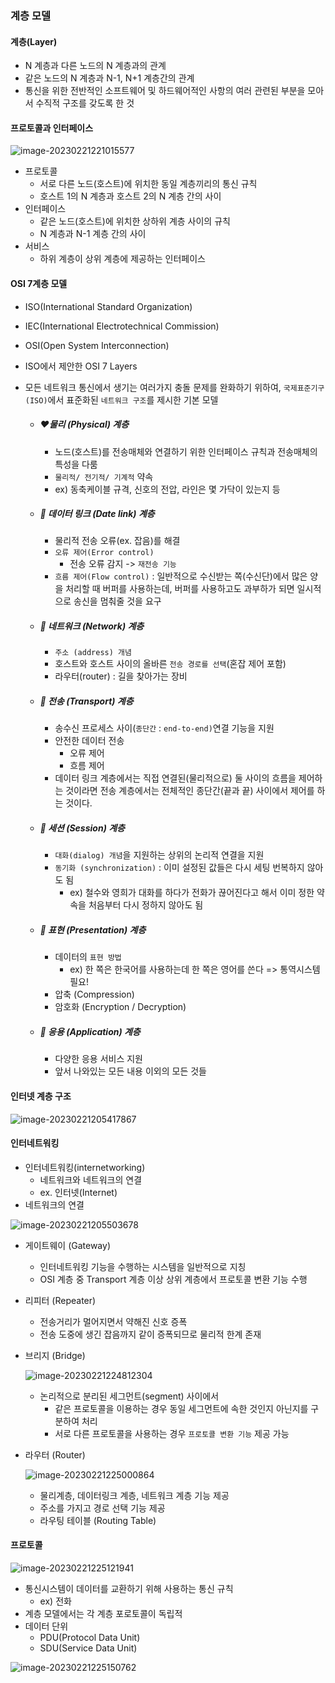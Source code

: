 ### 계층 모델

#### 계층(Layer)

- N 계층과 다른 노드의 N 계층과의 관계
- 같은 노드의 N 계층과 N-1, N+1 계층간의 관계
- 통신을 위한 전반적인 소프트웨어 및 하드웨어적인 사항의 여러 관련된 부분을 모아서 수직적 구조를 갖도록 한 것



#### 프로토콜과 인터페이스

![image-20230221221015577](./assets/image-20230221221015577.png)

- 프로토콜
  - 서로 다른 노드(호스트)에 위치한 동일 계층끼리의 통신 규칙
  - 호스트 1의 N 계층과 호스트 2의 N 계층 간의 사이
- 인터페이스
  - 같은 노드(호스트)에 위치한 상하위 계층 사이의 규칙
  - N 계층과 N-1 계층 간의 사이
- 서비스
  - 하위 계층이 상위 계층에 제공하는 인터페이스



#### OSI 7계층 모델

- ISO(International Standard Organization) 

- IEC(International Electrotechnical Commission) 

- OSI(Open System Interconnection)

- ISO에서 제안한 OSI 7 Layers

- 모든 네트워크 통신에서 생기는 여러가지 충돌 문제를 완화하기 위하여, `국제표준기구(ISO)`에서 표준화된 `네트워크 구조`를 제시한 기본 모델

  - ##### ❤️물리 (Physical) 계층

    - 노드(호스트)를 전송매체와 연결하기 위한 인터페이스 규칙과 전송매체의 특성을 다룸
    - `물리적/ 전기적/ 기계적` 약속
    - ex) 동축케이블 규격, 신호의 전압, 라인은 몇 가닥이 있는지 등 

  - ##### 🧡 데이터 링크 (Date link) 계층

    - 물리적 전송 오류(ex. 잡음)를 해결
    - `오류 제어(Error control)`
      - 전송 오류 감지 -> `재전송 기능`
    - `흐름 제어(Flow control)` : 일반적으로 수신받는 쪽(수신단)에서 많은 양을 처리할 때 버퍼를 사용하는데, 버퍼를 사용하고도 과부하가 되면 일시적으로 송신을 멈춰줄 것을 요구

  - ##### 💛 네트워크 (Network) 계층

    - `주소 (address) 개념`
    - 호스트와 호스트 사이의 올바른 `전송 경로를 선택`(혼잡 제어 포함)
    - 라우터(router) : 길을 찾아가는 장비

  - ##### 💚 전송 (Transport) 계층

    - 송수신 프로세스 사이(`종단간` : `end-to-end)`연결 기능을 지원
    - 안전한 데이터 전송
      - 오류 제어
      - 흐름 제어
    - 데이터 링크 계층에서는 직접 연결된(물리적으로) 둘 사이의 흐름을 제어하는 것이라면 전송 계층에서는 전체적인 종단간(끝과 끝) 사이에서 제어를 하는 것이다.

  - ##### 💙 세션 (Session) 계층

    - `대화(dialog) 개념`을 지원하는 상위의 논리적 연결을 지원
    - `동기화 (synchronization)` : 이미 설정된 값들은 다시 세팅 번복하지 않아도 됨
      - ex) 철수와 영희가 대화를 하다가 전화가 끊어진다고 해서 이미 정한 약속을 처음부터 다시 정하지 않아도 됨

  - ##### 💜 표현 (Presentation) 계층

    - 데이터의 `표현 방법`
      - ex) 한 쪽은 한국어를 사용하는데 한 쪽은 영어를 쓴다 => 통역시스템 필요!
    - 압축 (Compression)
    - 암호화 (Encryption / Decryption)

  - ##### 🤎 응용 (Application) 계층

    - 다양한 응용 서비스 지원
    - 앞서 나와있는 모든 내용 이외의 모든 것들



#### 인터넷 계층 구조

![image-20230221205417867](./assets/image-20230221205417867.png)



#### 인터네트워킹

- 인터네트워킹(internetworking)
  - 네트워크와 네트워크의 연결
  - ex. 인터넷(Internet)
- 네트워크의 연결

![image-20230221205503678](./assets/image-20230221205503678.png)

- 게이트웨이 (Gateway)
  - 인터네트워킹 기능을 수행하는 시스템을 일반적으로 지칭
  - OSI 계층 중 Transport 계층 이상 상위 계층에서 프로토콜 변환 기능 수행
- 리피터 (Repeater)
  - 전송거리가 멀어지면서 약해진 신호 증폭
  - 전송 도중에 생긴 잡음까지 같이 증폭되므로 물리적 한계 존재

- 브리지 (Bridge)

  ![image-20230221224812304](./assets/image-20230221224812304.png)

  - 논리적으로 분리된 세그먼트(segment) 사이에서
    - 같은 프로토콜을 이용하는 경우 동일 세그먼트에 속한 것인지 아닌지를 구분하여 처리
    - 서로 다른 프로토콜을 사용하는 경우 `프로토콜 변환 기능` 제공 가능

- 라우터 (Router)

  ![image-20230221225000864](./assets/image-20230221225000864.png)

  - 물리계층, 데이터링크 계층, 네트워크 계층 기능 제공
  - 주소를 가지고 경로 선택 기능 제공
  - 라우팅 테이블 (Routing Table)



#### 프로토콜

![image-20230221225121941](./assets/image-20230221225121941.png)

- 통신시스템이 데이터를 교환하기 위해 사용하는 통신 규칙
  - ex) 전화
- 계층 모델에서는 각 계층 포로토콜이 독립적
- 데이터 단위
  - PDU(Protocol Data Unit)
  - SDU(Service Data Unit)

![image-20230221225150762](./assets/image-20230221225150762.png)